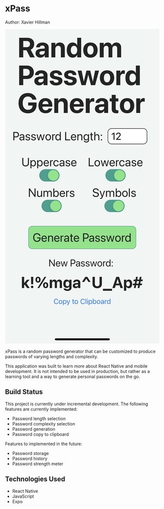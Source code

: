# xPass

Author: Xavier Hillman

![xPass](./assets/screenshot.jpg)

xPass is a random password generator that can be customized to produce passwords of varying lengths and complexity.

This application was built to learn more about React Native and mobile development. It is not intended to be used in production, but rather as a learning tool and a way to generate personal passwords on the go.

## Build Status

This project is currently under incremental development. The following features are currently implemented:

- Password length selection
- Password complexity selection
- Password generation
- Password copy to clipboard

Features to implemented in the future:

- Password storage
- Password history
- Password strength meter

## Technologies Used

- React Native
- JavaScript
- Expo
